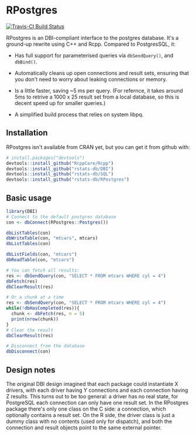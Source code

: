 # RPostgres

[![Travis-CI Build Status](https://travis-ci.org/rstats-db/RPostgres.png?branch=master)](https://travis-ci.org/rstats-db/RPostgres)

RPostgres is an DBI-compliant interface to the postgres database. It's a ground-up rewrite using C++ and Rcpp. Compared to PostgresSQL, it:

* Has full support for parameterised queries via `dbSendQuery()`, and `dbBind()`.

* Automatically cleans up open connections and result sets, ensuring that you
  don't need to worry about leaking connections or memory.

* Is a little faster, saving ~5 ms per query. (For refernce, it takes around 5ms
  to retrive a 1000 x 25 result set from a local database, so this is 
  decent speed up for smaller queries.)

* A simplified build process that relies on system libpq.

## Installation

RPostgres isn't available from CRAN yet, but you can get it from github with:

```R
# install.packages("devtools")
devtools::install_github("RcppCore/Rcpp")
devtools::install_github("rstats-db/DBI")
devtools::install_github("rstats-db/SQL")
devtools::install_github("rstats-db/RPostgres")
```

## Basic usage

```R
library(DBI)
# Connect to the default postgres database
con <- dbConnect(RPostgres::Postgres())

dbListTables(con)
dbWriteTable(con, "mtcars", mtcars)
dbListTables(con)

dbListFields(con, "mtcars")
dbReadTable(con, "mtcars")

# You can fetch all results:
res <- dbSendQuery(con, "SELECT * FROM mtcars WHERE cyl = 4")
dbFetch(res)
dbClearResult(res)

# Or a chunk at a time
res <- dbSendQuery(con, "SELECT * FROM mtcars WHERE cyl = 4")
while(!dbHasCompleted(res)){
  chunk <- dbFetch(res, n = 5)
  print(nrow(chunk))
}
# Clear the result
dbClearResult(res)

# Disconnect from the database
dbDisconnect(con)
```

## Design notes

The original DBI design imagined that each package could instantiate X drivers, with each driver having Y connections and each connection having Z results. This turns out to be too general: a driver has no real state, for PostgreSQL each connection can only have one result set. In the RPostgres package there's only one class on the C side: a connection, which optionally contains a result set. On the R side, the driver class is just a dummy class with no contents (used only for dispatch), and both the connection and result objects point to the same external pointer.
